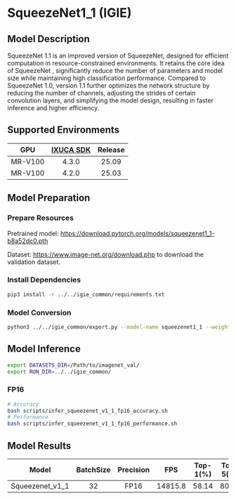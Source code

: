 # SqueezeNet1_1 (IGIE)

## Model Description

SqueezeNet 1.1 is an improved version of SqueezeNet, designed for efficient computation in resource-constrained environments. It retains the core idea of SqueezeNet ,  significantly reduce the number of parameters and model size while maintaining high classification performance. Compared to SqueezeNet 1.0, version 1.1 further optimizes the network structure by reducing the number of channels, adjusting the strides of certain convolution layers, and simplifying the model design, resulting in faster inference and higher efficiency. 

## Supported Environments

| GPU    | [IXUCA SDK](https://gitee.com/deep-spark/deepspark#%E5%A4%A9%E6%95%B0%E6%99%BA%E7%AE%97%E8%BD%AF%E4%BB%B6%E6%A0%88-ixuca) | Release |
| :----: | :----: | :----: |
| MR-V100 | 4.3.0 | 25.09 |
| MR-V100 | 4.2.0 | 25.03 |

## Model Preparation

### Prepare Resources

Pretrained model: <https://download.pytorch.org/models/squeezenet1_1-b8a52dc0.pth>

Dataset: <https://www.image-net.org/download.php> to download the validation dataset.

### Install Dependencies

```bash
pip3 install -r ../../igie_common/requirements.txt
```

### Model Conversion

```bash
python3 ../../igie_common/export.py --model-name squeezenet1_1 --weight squeezenet1_1-b8a52dc0.pth --output squeezenet1_1.onnx
```

## Model Inference

```bash
export DATASETS_DIR=/Path/to/imagenet_val/
export RUN_DIR=../../igie_common/
```

### FP16

```bash
# Accuracy
bash scripts/infer_squeezenet_v1_1_fp16_accuracy.sh
# Performance
bash scripts/infer_squeezenet_v1_1_fp16_performance.sh
```

## Model Results

| Model           | BatchSize | Precision | FPS     | Top-1(%) | Top-5(%) |
| :----: | :----: | :----: | :----: | :----: | :----: |
| Squeezenet_v1_1 | 32        | FP16      | 14815.8 | 58.14    | 80.58    |
